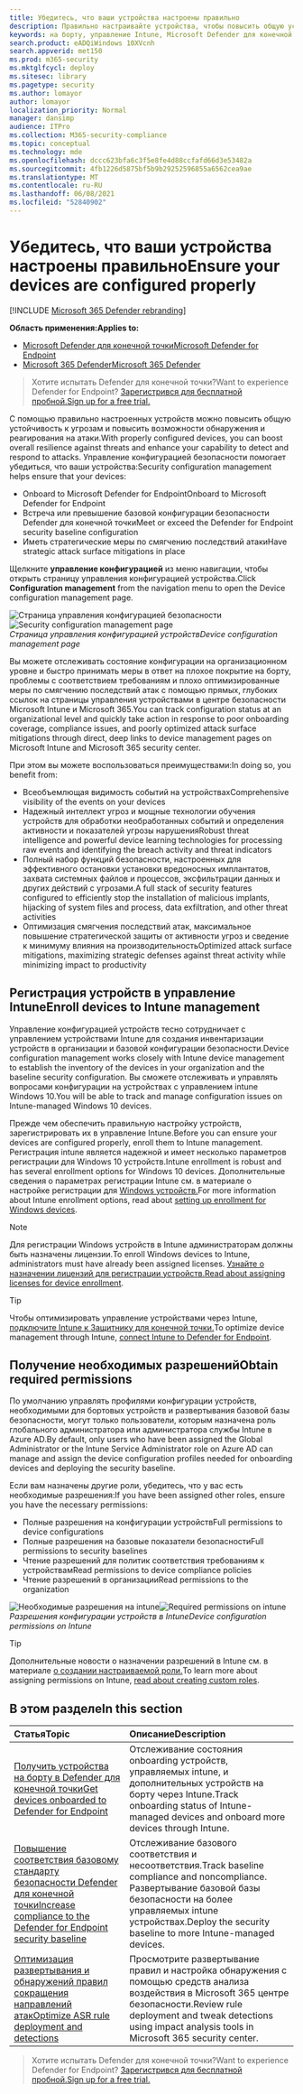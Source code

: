 ```yaml
---
title: Убедитесь, что ваши устройства настроены правильно
description: Правильно настраивайте устройства, чтобы повысить общую устойчивость к угрозам и повысить возможности обнаружения и реагирования на атаки.
keywords: на борту, управление Intune, Microsoft Defender для конечной точки, Microsoft Defender, Защитник Windows, уменьшение поверхности атаки, ASR, базовый уровень безопасности
search.product: eADQiWindows 10XVcnh
search.appverid: met150
ms.prod: m365-security
ms.mktglfcycl: deploy
ms.sitesec: library
ms.pagetype: security
ms.author: lomayor
author: lomayor
localization_priority: Normal
manager: dansimp
audience: ITPro
ms.collection: M365-security-compliance
ms.topic: conceptual
ms.technology: mde
ms.openlocfilehash: dccc623bfa6c3f5e8fe4d88ccfafd66d3e53482a
ms.sourcegitcommit: 4fb1226d5875bf5b9b29252596855a6562cea9ae
ms.translationtype: MT
ms.contentlocale: ru-RU
ms.lasthandoff: 06/08/2021
ms.locfileid: "52840902"
---
```

# <a name="ensure-your-devices-are-configured-properly"></a><span data-ttu-id="9b762-104">Убедитесь, что ваши устройства настроены правильно</span><span class="sxs-lookup"><span data-stu-id="9b762-104">Ensure your devices are configured properly</span></span>

[!INCLUDE [Microsoft 365 Defender rebranding](../../includes/microsoft-defender.md)]

<span data-ttu-id="9b762-105">**Область применения:**</span><span class="sxs-lookup"><span data-stu-id="9b762-105">**Applies to:**</span></span>
- [<span data-ttu-id="9b762-106">Microsoft Defender для конечной точки</span><span class="sxs-lookup"><span data-stu-id="9b762-106">Microsoft Defender for Endpoint</span></span>](https://go.microsoft.com/fwlink/p/?linkid=2154037)
- [<span data-ttu-id="9b762-107">Microsoft 365 Defender</span><span class="sxs-lookup"><span data-stu-id="9b762-107">Microsoft 365 Defender</span></span>](https://go.microsoft.com/fwlink/?linkid=2118804)

><span data-ttu-id="9b762-108">Хотите испытать Defender для конечной точки?</span><span class="sxs-lookup"><span data-stu-id="9b762-108">Want to experience Defender for Endpoint?</span></span> [<span data-ttu-id="9b762-109">Зарегистрився для бесплатной пробной.</span><span class="sxs-lookup"><span data-stu-id="9b762-109">Sign up for a free trial.</span></span>](https://www.microsoft.com/microsoft-365/windows/microsoft-defender-atp?ocid=docs-wdatp-onboardconfigure-abovefoldlink)

<span data-ttu-id="9b762-110">С помощью правильно настроенных устройств можно повысить общую устойчивость к угрозам и повысить возможности обнаружения и реагирования на атаки.</span><span class="sxs-lookup"><span data-stu-id="9b762-110">With properly configured devices, you can boost overall resilience against threats and enhance your capability to detect and respond to attacks.</span></span> <span data-ttu-id="9b762-111">Управление конфигурацией безопасности помогает убедиться, что ваши устройства:</span><span class="sxs-lookup"><span data-stu-id="9b762-111">Security configuration management helps ensure that your devices:</span></span>

- <span data-ttu-id="9b762-112">Onboard to Microsoft Defender for Endpoint</span><span class="sxs-lookup"><span data-stu-id="9b762-112">Onboard to Microsoft Defender for Endpoint</span></span>
- <span data-ttu-id="9b762-113">Встреча или превышение базовой конфигурации безопасности Defender для конечной точки</span><span class="sxs-lookup"><span data-stu-id="9b762-113">Meet or exceed the Defender for Endpoint security baseline configuration</span></span>
- <span data-ttu-id="9b762-114">Иметь стратегические меры по смягчению последствий атаки</span><span class="sxs-lookup"><span data-stu-id="9b762-114">Have strategic attack surface mitigations in place</span></span>

<span data-ttu-id="9b762-115">Щелкните **управление конфигурацией** из меню навигации, чтобы открыть страницу управления конфигурацией устройства.</span><span class="sxs-lookup"><span data-stu-id="9b762-115">Click **Configuration management** from the navigation menu to open the Device configuration management page.</span></span>

<span data-ttu-id="9b762-116">![Страница управления конфигурацией безопасности](images/secconmgmt_main.png)</span><span class="sxs-lookup"><span data-stu-id="9b762-116">![Security configuration management page](images/secconmgmt_main.png)</span></span><br>
<span data-ttu-id="9b762-117">*Страница управления конфигурацией устройств*</span><span class="sxs-lookup"><span data-stu-id="9b762-117">*Device configuration management page*</span></span>

<span data-ttu-id="9b762-118">Вы можете отслеживать состояние конфигурации на организационном уровне и быстро принимать меры в ответ на плохое покрытие на борту, проблемы с соответствием требованиям и плохо оптимизированные меры по смягчению последствий атак с помощью прямых, глубоких ссылок на страницы управления устройствами в центре безопасности Microsoft Intune и Microsoft 365.</span><span class="sxs-lookup"><span data-stu-id="9b762-118">You can track configuration status at an organizational level and quickly take action in response to poor onboarding coverage, compliance issues, and poorly optimized attack surface mitigations through direct, deep links to device management pages on Microsoft Intune and Microsoft 365 security center.</span></span>

<span data-ttu-id="9b762-119">При этом вы можете воспользоваться преимуществами:</span><span class="sxs-lookup"><span data-stu-id="9b762-119">In doing so, you benefit from:</span></span>
- <span data-ttu-id="9b762-120">Всеобъемлющая видимость событий на устройствах</span><span class="sxs-lookup"><span data-stu-id="9b762-120">Comprehensive visibility of the events on your devices</span></span>
- <span data-ttu-id="9b762-121">Надежный интеллект угроз и мощные технологии обучения устройств для обработки необработанных событий и определения активности и показателей угрозы нарушения</span><span class="sxs-lookup"><span data-stu-id="9b762-121">Robust threat intelligence and powerful device learning technologies for processing raw events and identifying the breach activity and threat indicators</span></span>
- <span data-ttu-id="9b762-122">Полный набор функций безопасности, настроенных для эффективного остановки установки вредоносных имплантатов, захвата системных файлов и процессов, эксфильтрации данных и других действий с угрозами.</span><span class="sxs-lookup"><span data-stu-id="9b762-122">A full stack of security features configured to efficiently stop the installation of malicious implants, hijacking of system files and process, data exfiltration, and other threat activities</span></span>
- <span data-ttu-id="9b762-123">Оптимизация смягчения последствий атак, максимальное повышение стратегической защиты от активности угроз и сведение к минимуму влияния на производительность</span><span class="sxs-lookup"><span data-stu-id="9b762-123">Optimized attack surface mitigations, maximizing strategic defenses against threat activity while minimizing impact to productivity</span></span>

## <a name="enroll-devices-to-intune-management"></a><span data-ttu-id="9b762-124">Регистрация устройств в управление Intune</span><span class="sxs-lookup"><span data-stu-id="9b762-124">Enroll devices to Intune management</span></span>

<span data-ttu-id="9b762-125">Управление конфигурацией устройств тесно сотрудничает с управлением устройствами Intune для создания инвентаризации устройств в организации и базовой конфигурации безопасности.</span><span class="sxs-lookup"><span data-stu-id="9b762-125">Device configuration management works closely with Intune device management to establish the inventory of the devices in your organization and the baseline security configuration.</span></span> <span data-ttu-id="9b762-126">Вы сможете отслеживать и управлять вопросами конфигурации на устройствах с управлением intune Windows 10.</span><span class="sxs-lookup"><span data-stu-id="9b762-126">You will be able to track and manage configuration issues on Intune-managed Windows 10 devices.</span></span>

<span data-ttu-id="9b762-127">Прежде чем обеспечить правильную настройку устройств, зарегистрировать их в управление Intune.</span><span class="sxs-lookup"><span data-stu-id="9b762-127">Before you can ensure your devices are configured properly, enroll them to Intune management.</span></span> <span data-ttu-id="9b762-128">Регистрация intune является надежной и имеет несколько параметров регистрации для Windows 10 устройств.</span><span class="sxs-lookup"><span data-stu-id="9b762-128">Intune enrollment is robust and has several enrollment options for Windows 10 devices.</span></span> <span data-ttu-id="9b762-129">Дополнительные сведения о параметрах регистрации Intune см. в материале о настройке регистрации для [Windows устройств.](/intune/windows-enroll)</span><span class="sxs-lookup"><span data-stu-id="9b762-129">For more information about Intune enrollment options, read about [setting up enrollment for Windows devices](/intune/windows-enroll).</span></span>

>[!NOTE]
><span data-ttu-id="9b762-130">Для регистрации Windows устройств в Intune администраторам должны быть назначены лицензии.</span><span class="sxs-lookup"><span data-stu-id="9b762-130">To enroll Windows devices to Intune, administrators must have already been assigned licenses.</span></span> <span data-ttu-id="9b762-131">[Узнайте о назначении лицензий для регистрации устройств.](/intune/licenses-assign)</span><span class="sxs-lookup"><span data-stu-id="9b762-131">[Read about assigning licenses for device enrollment](/intune/licenses-assign).</span></span>

>[!TIP] 
><span data-ttu-id="9b762-132">Чтобы оптимизировать управление устройствами через Intune, [подключите Intune к Защитнику для конечной точки.](/intune/advanced-threat-protection#enable-windows-defender-atp-in-intune)</span><span class="sxs-lookup"><span data-stu-id="9b762-132">To optimize device management through Intune, [connect Intune to Defender for Endpoint](/intune/advanced-threat-protection#enable-windows-defender-atp-in-intune).</span></span>

## <a name="obtain-required-permissions"></a><span data-ttu-id="9b762-133">Получение необходимых разрешений</span><span class="sxs-lookup"><span data-stu-id="9b762-133">Obtain required permissions</span></span>
<span data-ttu-id="9b762-134">По умолчанию управлять профилями конфигурации устройств, необходимыми для бортовых устройств и развертывания базовой базы безопасности, могут только пользователи, которым назначена роль глобального администратора или администратора службы Intune в Azure AD.</span><span class="sxs-lookup"><span data-stu-id="9b762-134">By default, only users who have been assigned the Global Administrator or the Intune Service Administrator role on Azure AD can manage and assign the device configuration profiles needed for onboarding devices and deploying the security baseline.</span></span>

<span data-ttu-id="9b762-135">Если вам назначены другие роли, убедитесь, что у вас есть необходимые разрешения:</span><span class="sxs-lookup"><span data-stu-id="9b762-135">If you have been assigned other roles, ensure you have the necessary permissions:</span></span>

- <span data-ttu-id="9b762-136">Полные разрешения на конфигурации устройств</span><span class="sxs-lookup"><span data-stu-id="9b762-136">Full permissions to device configurations</span></span>
- <span data-ttu-id="9b762-137">Полные разрешения на базовые показатели безопасности</span><span class="sxs-lookup"><span data-stu-id="9b762-137">Full permissions to security baselines</span></span>
- <span data-ttu-id="9b762-138">Чтение разрешений для политик соответствия требованиям к устройствам</span><span class="sxs-lookup"><span data-stu-id="9b762-138">Read permissions to device compliance policies</span></span>
- <span data-ttu-id="9b762-139">Чтение разрешений в организации</span><span class="sxs-lookup"><span data-stu-id="9b762-139">Read permissions to the organization</span></span>

<span data-ttu-id="9b762-140">![Необходимые разрешения на intune](images/secconmgmt_intune_permissions.png)</span><span class="sxs-lookup"><span data-stu-id="9b762-140">![Required permissions on intune](images/secconmgmt_intune_permissions.png)</span></span><br>
<span data-ttu-id="9b762-141">*Разрешения конфигурации устройств в Intune*</span><span class="sxs-lookup"><span data-stu-id="9b762-141">*Device configuration permissions on Intune*</span></span>

>[!TIP] 
><span data-ttu-id="9b762-142">Дополнительные новости о назначении разрешений в Intune см. в материале [о создании настраиваемой роли.](/intune/create-custom-role#to-create-a-custom-role)</span><span class="sxs-lookup"><span data-stu-id="9b762-142">To learn more about assigning permissions on Intune, [read about creating custom roles](/intune/create-custom-role#to-create-a-custom-role).</span></span>

## <a name="in-this-section"></a><span data-ttu-id="9b762-143">В этом разделе</span><span class="sxs-lookup"><span data-stu-id="9b762-143">In this section</span></span>
<span data-ttu-id="9b762-144">Статья</span><span class="sxs-lookup"><span data-stu-id="9b762-144">Topic</span></span> | <span data-ttu-id="9b762-145">Описание</span><span class="sxs-lookup"><span data-stu-id="9b762-145">Description</span></span>
:---|:---
[<span data-ttu-id="9b762-146">Получить устройства на борту в Defender для конечной точки</span><span class="sxs-lookup"><span data-stu-id="9b762-146">Get devices onboarded to Defender for Endpoint</span></span>](configure-machines-onboarding.md)| <span data-ttu-id="9b762-147">Отслеживание состояния onboarding устройств, управляемых intune, и дополнительных устройств на борту через Intune.</span><span class="sxs-lookup"><span data-stu-id="9b762-147">Track onboarding status of Intune-managed devices and onboard more devices through Intune.</span></span> 
[<span data-ttu-id="9b762-148">Повышение соответствия базовому стандарту безопасности Defender для конечной точки</span><span class="sxs-lookup"><span data-stu-id="9b762-148">Increase compliance to the Defender for Endpoint security baseline</span></span>](configure-machines-security-baseline.md) | <span data-ttu-id="9b762-149">Отслеживание базового соответствия и несоответствия.</span><span class="sxs-lookup"><span data-stu-id="9b762-149">Track baseline compliance and noncompliance.</span></span> <span data-ttu-id="9b762-150">Развертывание базовой базы безопасности на более управляемых intune устройствах.</span><span class="sxs-lookup"><span data-stu-id="9b762-150">Deploy the security baseline to more Intune-managed devices.</span></span>
[<span data-ttu-id="9b762-151">Оптимизация развертывания и обнаружений правил сокращения направлений атак</span><span class="sxs-lookup"><span data-stu-id="9b762-151">Optimize ASR rule deployment and detections</span></span>](configure-machines-asr.md) | <span data-ttu-id="9b762-152">Просмотрите развертывание правил и настройка обнаружения с помощью средств анализа воздействия в Microsoft 365 центре безопасности.</span><span class="sxs-lookup"><span data-stu-id="9b762-152">Review rule deployment and tweak detections using impact analysis tools in Microsoft 365 security center.</span></span>

><span data-ttu-id="9b762-153">Хотите испытать Defender для конечной точки?</span><span class="sxs-lookup"><span data-stu-id="9b762-153">Want to experience Defender for Endpoint?</span></span> [<span data-ttu-id="9b762-154">Зарегистрився для бесплатной пробной.</span><span class="sxs-lookup"><span data-stu-id="9b762-154">Sign up for a free trial.</span></span>](https://www.microsoft.com/microsoft-365/windows/microsoft-defender-atp?ocid=docs-wdatp-onboardconfigure-belowfoldlink)

